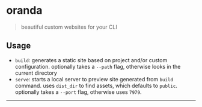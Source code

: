 # oranda

> beautiful custom websites for your CLI

## Usage

- `build`: generates a static site based on project and/or custom configuration.
  optionally takes a `--path` flag, otherwise looks in the current directory
- `serve`: starts a local server to preview site generated from `build` command.
  uses `dist_dir` to find assets, which defaults to `public`. optionally takes
  a `--port` flag, otherwise uses `7979`.

---
